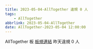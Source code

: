 ```yaml
---
title: 2023-05-04-AllTogether 違規 0 人
tags:
    - AllTogether
abbrlink: 2023-05-04-AllTogether
date: AllTogether-2023-05-04 12:00:00
---
```

AllTogether 板 [板規連結](https://www.ptt.cc/bbs/AllTogether/M.1643211430.A.5FB.html)
昨天違規 0 人
